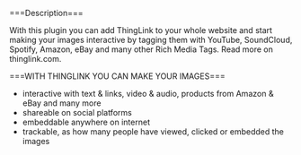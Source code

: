 ===Description===

With this plugin you can add ThingLink to your whole website and start making your images interactive by tagging them with YouTube, SoundCloud, Spotify, Amazon, eBay and many other Rich Media Tags. Read more on thinglink.com.

===WITH THINGLINK YOU CAN MAKE YOUR IMAGES===
- interactive with text & links, video & audio, products from Amazon & eBay and many more
- shareable on social platforms
- embeddable anywhere on internet
- trackable, as how many people have viewed, clicked or embedded the images
